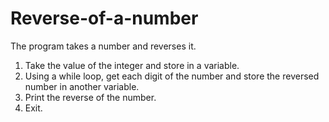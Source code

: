 # Reverse-of-a-number
The program takes a number and reverses it.
1. Take the value of the integer and store in a variable.
2. Using a while loop, get each digit of the number and store the reversed number in another variable.
3. Print the reverse of the number.
4. Exit.
